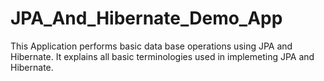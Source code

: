 # JPA_And_Hibernate_Demo_App

This Application performs basic data base operations using JPA and Hibernate. It explains all basic terminologies used in implemeting JPA and Hibernate.






